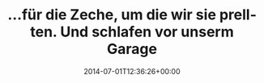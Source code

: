 ---
retweeted: false
source: <a href="http://twitter.com" rel="nofollow">Twitter Web Client</a>
entities:
  hashtags:
  - text: ohlauer
    indices:
    - '104'
    - '112'
  symbols: []
  user_mentions: []
  urls:
  - url: http://t.co/SP8yi9PLbU
    expanded_url: http://www.youtube.com/watch?v=pSDTZ7RKh1I
    display_url: youtube.com/watch?v=pSDTZ7…
    indices:
    - '113'
    - '135'
display_text_range:
- '0'
- '135'
favorite_count: '0'
id_str: '483952266815488000'
truncated: false
retweet_count: '0'
id: '483952266815488000'
possibly_sensitive: false
created_at: Tue Jul 01 12:36:26 +0000 2014
favorited: false
full_text: "…für die Zeche, um die wir sie prellten. Und schlafen vor unserm Garagentor
  in Deckenburgen und Zelten. #ohlauer"
lang: de
quote_url: http://www.youtube.com/watch?v=pSDTZ7RKh1I
tags:
- ohlauer
- pesos/twitter
date: '2014-07-01T12:36:26+00:00'
src: https://twitter.com/bascht/status/483952266815488000
original_url: https://twitter.com/bascht/status/483952266815488000
type: twitter_tweet
text: "…für die Zeche, um die wir sie prellten. Und schlafen vor unserm Garagentor
  in Deckenburgen und Zelten. #ohlauer"
title: "…für die Zeche, um die wir sie prellten. Und schlafen vor unserm Garage"

---